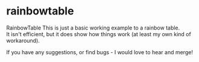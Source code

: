 rainbowtable
============

RainbowTable
This is just a basic working example to a rainbow table.   
It isn't efficient, but it does show how things work (at least my own kind of workaround).

If you have any suggestions, or find bugs - I would love to hear and merge!
